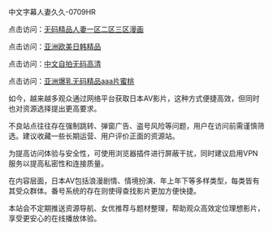 中文字幕人妻久久-0709HR

点击访问：<a href="https://heiliaoe8ajia.pages.dev">无码精品人妻一区二区三区漫画</a>

点击访问：<a href="https://heiliaozj3tjd.pages.dev">亚洲欧美日韩精品</a>

点击访问：<a href="https://heiliaowt0d7p.pages.dev">中文自拍无码高清</a>

点击访问：<a href="https://heiliaowzu4ur.pages.dev">亚洲爆乳无码精品aaa片蜜桃</a>


如今，越来越多观众通过网络平台获取日本AV影片，这种方式便捷高效，但同时也对资源选择提出更高要求。

不良站点往往存在强制跳转、弹窗广告、盗号风险等问题，用户在访问前需谨慎筛选。建议收藏一些长期运营、用户评价正面的资源站。

为提高访问体验与安全性，可使用浏览器插件进行屏蔽干扰，同时建议启用VPN服务以提高私密性和连接质量。

在内容层面，日本AV包括浪漫剧情、情境扮演、年上年下等多样类型，每类皆有其受众群体。番号系统的存在则使得查找影片更加方便快捷。

本站会不定期推送资源导航、女优推荐与题材整理，帮助观众高效定位理想影片，享受更安心的在线播放体验。

<span style="display:none;">[Canonical link]( https://github.com/vk20250709/852857 ）</span>
